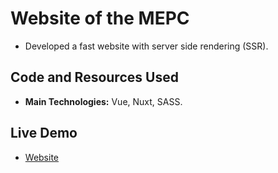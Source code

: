 # Website of the MEPC

- Developed a fast website with server side rendering (SSR).

## Code and Resources Used

- **Main Technologies:** Vue, Nuxt, SASS.

## Live Demo

- [Website](francosbenitez.github.io/mepc-frontend)
